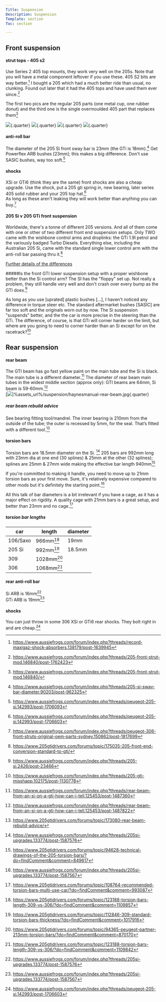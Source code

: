 ```yaml
---
Title: Suspension
Description: Suspension
Template: section
Toc: section

---
```


## Front suspension
#### strut tops - 405 s2
Use Series 2 405 top mounts, they work very well on the 205s. Note that you will have a metal component leftover if you use these. 405 S2 bits are way better.[^14] I bought a 205 which had a much better ride than usual, no clunking. Found out later that it had the 405 tops and have used them ever since.[^13]

The first two pics are the regular 205 parts (one metal cup, one rubber donut) and the third one is the single overmoulded 405 part that replaces them[^15]

![](%assets_url%/suspension/205-strut-top-1.jpg){.quarter}
![](%assets_url%/suspension/205-strut-top-2.jpg){.quarter}
![](%assets_url%/suspension/405-strut-top.jpg){.quarter}
![](%assets_url%/suspension/205-strut-top-assembly.png){.quarter}

#### anti-roll bar
The diameter of the 205 Si front sway bar is 23mm (the GTi is 18mm).[^5]  Get Powerflex ARB bushes [23mm]; this makes a big difference. Don't use SASIC bushes, way too soft.[^9]

#### shocks
XSi or GTi6 (think they are the same) front shocks are also a cheap upgrade. Use the shock, put a 205 gti spring in, new bearing, later series 405 solid rubber and your 205 top hat.[^6]   
As long as these aren't leaking they will work better than anything you can buy.[^22]   

#### 205 Si v 205 GTi front suspension
Worldwide, there's a tonne of different 205 versions. And all of them come with one or other of two different front end suspension setups. Only TWO came with the wishbone control arms and droplinks: the GTi 1.9l petrol and the variously badged Turbo Diesels. Everything else, including the Australian 205 Si, came with the standard single lower control arm with the anti-roll bar passing thru it.[^7]

[Further details of the differences](/suspension/gtivsi)

#####Is the front GTI lower suspension setup with a proper wishbone better than the Si control arm?
The SI has the "floppy" set up. Not really a problem, they still handle very well and don't crash over every bump as the GTI does.[^10]

As long as you use [uprated] plastic bushes [...], I haven't noticed any difference in torque steer etc.  The standard aftermarket bushes [SASIC] are far too soft and the originals worn out by now.  The Si suspension "suspends" better, and the the car is more precise in the steering than the GTi. The difference, of course, is that GTi will corner harder on the limit, but where are you going to need to corner harder than an Si except for on the racetrack?[^8]


## Rear suspension   
#### rear beam   
The GTI beam has go fast yellow paint on the main tube and the Si is black. The main tube is a different diameter.[^11]  The diameter of rear beam main tubes in the widest middle section (approx only):  GTI beams are 64mm, Si beam is 59-60mm.[^12]   
[![](%assets_url%/suspension/haynesmanual-rear-beam.jpg)]%assets_url%/suspension/haynesmanual-rear-beam.jpg{.quarter}

##### rear beam rebuild advice
See bearing fitting tool/mandrel. The inner bearing is 210mm from the outside of the tube; the outer is recessed by 5mm,  for the seal. That’s fitted with a different tool.[^21]

#### torsion bars
Torsion bars are 18.5mm diameter on the Si. [^1] 205 bars are 992mm long with 23mm dia at one end (30 splines) & 25mm at the other (32 splines); splines are 25mm & 27mm wide making the effective bar length 940mm[^20]    

If you're committed to making it handle, you need to move up to 21mm torsion bars as your first move. Sure, it's relatively expensive compared to other mods but it's definitely the starting point.[^2]    

All this talk of bar diameters is a bit irrelevant if you have a cage, as it has a major effect on rigidity. A quality cage with 21mm bars is a great setup, and better than 23mm and no cage.[^4]


##### torsion bar lengths
car | length | diameter 
--|--|--
106/Saxo | 966mm[^16] | 19mm |
205 Si| 992mm[^17] | 18.5mm |
309 | 1028mm[^18] |   |
306 | 1068mm[^19] |   |

#### rear anti-roll bar
Si ARB is 16mm[^1]   
GTi ARB is 19mm[^2]   

#### shocks
You can just throw in some 306 XSi or GTi6 rear shocks. They bolt right in and are cheap.[^3]   

[^1]: https://www.aussiefrogs.com/forum/index.php?threads/205si-upgrades.133774/post-1587576
[^2]: https://www.aussiefrogs.com/forum/index.php?threads/205si-upgrades.133774/post-1587567
[^3]: https://www.aussiefrogs.com/forum/index.php?threads/peugeot-205-si.142993/post-1706603
[^4]: https://www.205gtidrivers.com/forums/topic/108764-recommended-torsion-bars-multi-use-car/?do=findComment&comment=993087
[^6]: https://www.aussiefrogs.com/forum/index.php?threads/peugeot-205-si.142993/post-1706603
[^5]: https://www.aussiefrogs.com/forum/index.php?threads/205-si-sway-bar-diameter.90203/post-962325
[^7]: https://www.205gtidrivers.com/forums/topic/175035-205-front-end-conversion-standard-to-gti/
[^8]: https://www.aussiefrogs.com/forum/index.php?threads/205-gti-misshapp.102175/post-1130778
[^9]: https://www.aussiefrogs.com/forum/index.php?threads/peugeot-205-si.142993/post-1706093
[^10]: https://www.aussiefrogs.com/forum/index.php?threads/205-si.2426/post-23466
[^11]: https://www.aussiefrogs.com/forum/index.php?threads/rear-beam-from-an-si-on-a-gti-how-can-i-tell.125453/post-1487360
[^12]: https://www.aussiefrogs.com/forum/index.php?threads/rear-beam-from-an-si-on-a-gti-how-can-i-tell.125453/post-1487822
[^13]: https://www.aussiefrogs.com/forum/index.php?threads/205-front-strut-mod.146840/post-1762423
[^14]: https://www.aussiefrogs.com/forum/index.php?threads/record-maxigaz-shock-absorbers.138179/post-1639945
[^15]: https://www.aussiefrogs.com/forum/index.php?threads/205-front-strut-mod.146840/
[^16]: https://www.205gtidrivers.com/forums/topic/123188-torsion-bars-length-309-vs-306/?do=findComment&comment=1109857
[^17]: https://www.205gtidrivers.com/forums/topic/112846-309-standard-torsion-bars-thickness/?do=findComment&comment=1017916
[^18]: https://www.205gtidrivers.com/forums/topic/94365-peugeot-partner-213mm-torsion-bars/?do=findComment&comment=870170
[^19]: https://www.205gtidrivers.com/forums/topic/123188-torsion-bars-length-309-vs-306/?do=findComment&comment=1109842
[^20]: https://www.205gtidrivers.com/forums/topic/94628-technical-drawings-of-the-205-torsion-bars/?do=findComment&comment=849617
[^21]: https://www.205gtidrivers.com/forums/topic/173080-rear-beam-rebuild-advice/
[^22]: https://www.aussiefrogs.com/forum/index.php?threads/peugeot-306-front-struts-original-oem-parts-sydney.150862/post-1817699
